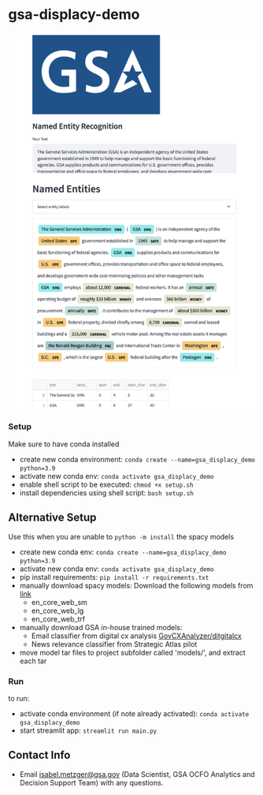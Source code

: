 # gsa-displacy-demo

![GSA Example Demo](./docs/screenshot-gsa.png)

### Setup
Make sure to have conda installed
- create new conda environment: `conda create --name=gsa_displacy_demo python=3.9`
- activate new conda env: `conda activate gsa_displacy_demo`
- enable shell script to be executed: `chmod +x setup.sh`
- install dependencies using shell script: `bash setup.sh`

## Alternative Setup
Use this when you are unable to `python -m install` the spacy models
- create new conda env: `conda create --name=gsa_displacy_demo python=3.9`
- activate new conda env: `conda activate gsa_displacy_demo`
- pip install requirements: `pip install -r requirements.txt`
- manually download spacy models:
    Download the following models from [link](https://github.com/explosion/spacy-models/releases)
    - en_core_web_sm
    - en_core_web_lg
    - en_core_web_trf
- manually download GSA in-house trained models:
    - Email classifier from digital cx analysis [GovCXAnalyzer/ditgitalcx](https://github.com/GSA/GovCXAnalyzer/tree/main/notebooks/digitalcx/output_comments_nov12/model-best)
    - News relevance classifier from Strategic Atlas pilot
- move model tar files to project subfolder called 'models/', and extract each tar

### Run
to run:
- activate conda environment (if note already activated): `conda activate gsa_displacy_demo`
- start streamlit app: `streamlit run main.py`

## Contact Info
- Email isabel.metzger@gsa.gov (Data Scientist, GSA OCFO Analytics and Decision Support Team) with any questions.
